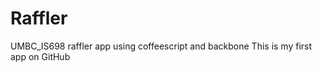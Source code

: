 Raffler
=======

UMBC_IS698 raffler app using coffeescript and backbone
This is my first app on GitHub
